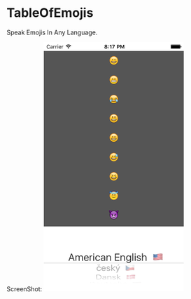 # TableOfEmojis
Speak Emojis In Any Language.

ScreenShot: 
![alt text](https://github.com/yury-g/TableOfEmojis/blob/master/TableOfEmojis/Assets.xcassets/Simulator%20Screen%20Shot%20Oct%202%2C%202016%2C%208.17.05%20PM.imageset/Simulator%20Screen%20Shot%20Oct%202%2C%202016%2C%208.17.05%20PM.png "hi")
